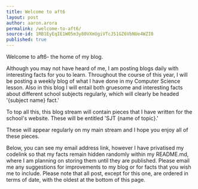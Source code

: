 ```yaml
---
title: Welcome to aft6
layout: post
author: aaron.arora
permalink: /welcome-to-aft6/
source-id: 1RB1EyEqIE1W05m3y80VXmUgiVTcJ51GZ6VbNUe4WZI0
published: true
---
```

Welcome to aft6- the home of my blog. 

Although you may not have heard of me, I am posting blogs daily with interesting facts for you to learn. Throughout the course of this year, I will be posting a weekly blog of what I have done in my Computer Science lesson. Also in this blog I will entail both gruesome and interesting facts about different school subjects regularly, which will clearly be headed '{subject name} fact.'

To top all this, this blog stream will contain pieces that I have written for the school's website. These will be entitled 'SJT {name of topic}.'

These will appear regularly on my main stream and I hope you enjoy all of these pieces. 

Below, you can see my email address link, however I have privatised my codelink so that my facts remain hidden randomly within my README.md, where I am planning on storing them until they are published. Please email me any suggestions for improvements to my blog or for facts that you wish me to include. Please note that all post, except for this one, are ordered in terms of date, with the oldest at the bottom of this page. 

